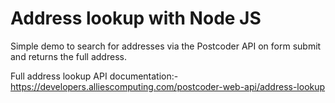 # Address lookup with Node JS
Simple demo to search for addresses via the Postcoder API on form submit and returns the full address.

Full address lookup API documentation:-
https://developers.alliescomputing.com/postcoder-web-api/address-lookup
